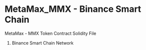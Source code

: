# MetaMax_MMX - Binance Smart Chain
 MetaMax - MMX Token Contract Solidity File
 1. Binance Smart Chain Network
